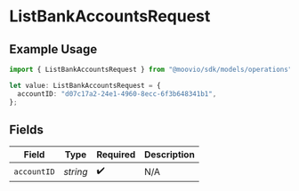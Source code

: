 # ListBankAccountsRequest

## Example Usage

```typescript
import { ListBankAccountsRequest } from "@moovio/sdk/models/operations";

let value: ListBankAccountsRequest = {
  accountID: "d07c17a2-24e1-4960-8ecc-6f3b648341b1",
};
```

## Fields

| Field              | Type               | Required           | Description        |
| ------------------ | ------------------ | ------------------ | ------------------ |
| `accountID`        | *string*           | :heavy_check_mark: | N/A                |